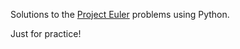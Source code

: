 Solutions to the [Project Euler](http://projecteuler.net/) problems using Python.

Just for practice!
